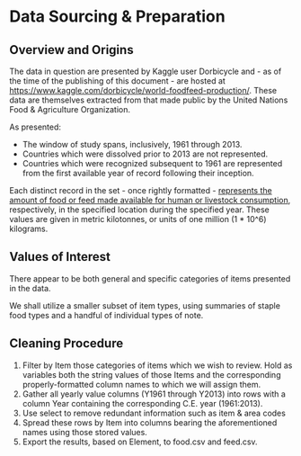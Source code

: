 # Data Sourcing & Preparation

## Overview and Origins

The data in question are presented by Kaggle user Dorbicycle and - as of the time of the publishing of this document - are hosted at https://www.kaggle.com/dorbicycle/world-foodfeed-production/. These data are themselves extracted from that made public by the United Nations Food & Agriculture Organization.

As presented:

* The window of study spans, inclusively, 1961 through 2013.
* Countries which were dissolved prior to 2013 are not represented.
* Countries which were recognized subsequent to 1961 are represented from the first available year of record following their inception.

Each distinct record in the set - once rightly formatted - [represents the amount of food or feed made available for human or livestock consumption](https://www.kaggle.com/dorbicycle/world-foodfeed-production/discussion/43794), respectively, in the specified location during the specified year. These values are given in metric kilotonnes, or units of one million (1 * 10^6) kilograms.

## Values of Interest

There appear to be both general and specific categories of items presented in the data.

We shall utilize a smaller subset of item types, using summaries of staple food types and a handful of individual types of note.

## Cleaning Procedure

1. Filter by Item those categories of items which we wish to review. Hold as variables both the string values of those Items and the corresponding properly-formatted column names to which we will assign them.
2. Gather all yearly value columns (Y1961 through Y2013) into rows with a column Year containing the corresponding C.E. year (1961:2013).
3. Use select to remove redundant information such as item & area codes
4. Spread these rows by Item into columns bearing the aforementioned names using those stored values.
5. Export the results, based on Element, to food.csv and feed.csv.